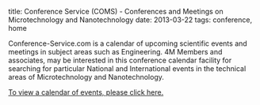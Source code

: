title: Conference Service (COMS) - Conferences and Meetings on Microtechnology and Nanotechnology
date: 2013-03-22 
tags: conference, home

Conference-Service.com is a calendar of upcoming scientific events and meetings in subject areas such as Engineering. 4M Members and associates, may be interested in this conference calendar facility for searching for particular National and International events in the technical areas of Microtechnology and Nanotechnology.
 
[To view a calendar of events, please click here.](http://www.conference-service.com/conferences/nanotechnology.html)